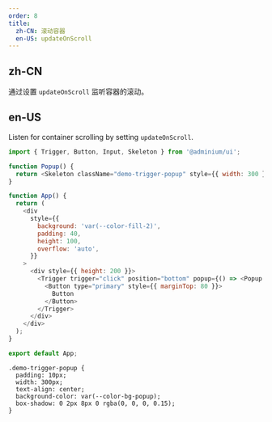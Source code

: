 ```yaml
---
order: 8
title:
  zh-CN: 滚动容器
  en-US: updateOnScroll
---
```


## zh-CN

通过设置 `updateOnScroll` 监听容器的滚动。

## en-US

Listen for container scrolling by setting `updateOnScroll`.

```js
import { Trigger, Button, Input, Skeleton } from '@adminium/ui';

function Popup() {
  return <Skeleton className="demo-trigger-popup" style={{ width: 300 }} />;
}

function App() {
  return (
    <div
      style={{
        background: 'var(--color-fill-2)',
        padding: 40,
        height: 100,
        overflow: 'auto',
      }}
    >
      <div style={{ height: 200 }}>
        <Trigger trigger="click" position="bottom" popup={() => <Popup />} updateOnScroll>
          <Button type="primary" style={{ marginTop: 80 }}>
            Button
          </Button>
        </Trigger>
      </div>
    </div>
  );
}

export default App;
```

```css:silent
.demo-trigger-popup {
  padding: 10px;
  width: 300px;
  text-align: center;
  background-color: var(--color-bg-popup);
  box-shadow: 0 2px 8px 0 rgba(0, 0, 0, 0.15);
}
```
